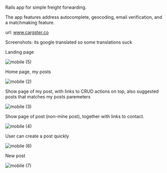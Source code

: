 Rails app for simple freight forwarding. 

The app features address autocomplete, geocoding, email verification, and a matchmaking feature.

url: www.cargster.co

Screenshots:
its google translated so some translations suck

Landing page

![mobile (5)](https://user-images.githubusercontent.com/76739673/210647514-ca7f9341-6b00-45bd-82d9-ddf040a73ef3.png)

Home page, my posts

![mobile (2)](https://user-images.githubusercontent.com/76739673/210647495-7170cb04-b94d-406f-b0cb-0fc9f29c8adc.png)

Show page of my post, with links to CRUD actions on top, also suggested posts that matches my posts paremeters

![mobile (3)](https://user-images.githubusercontent.com/76739673/210647504-1da75cb5-30b7-408d-a11b-c81b45a3a800.png)

Show page of post (non-mine post), together with links to contact.

![mobile (4)](https://user-images.githubusercontent.com/76739673/210647509-bee8d564-5ef9-4d74-a240-6e22dd813b54.png)

User can create a post quickly

![mobile (6)](https://user-images.githubusercontent.com/76739673/210649702-6bd2e524-857b-48b5-a492-2210496a199e.png)

New post

![mobile (7)](https://user-images.githubusercontent.com/76739673/210649731-0abd57bb-1889-4245-9a8f-6f400583abb6.png)
